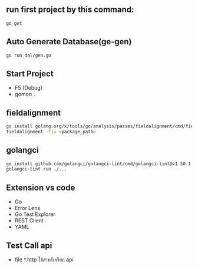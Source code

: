 ## run first project by this command:

```bash
go get
```

## Auto Generate Database(ge-gen)

```bash
go run dal/gen.go
```

## Start Project

- F5 (Debug)
- gomon .

## fieldalignment

```bash
go install golang.org/x/tools/go/analysis/passes/fieldalignment/cmd/fieldalignment@latest
fieldalignment -fix <package_path>
```

## golangci

```bash
go install github.com/golangci/golangci-lint/cmd/golangci-lint@v1.50.1
golangci-lint run ./...
```

## Extension vs code

- Go
- Error Lens
- Go Test Explorer
- REST Client
- YAML

## Test Call api

- file \*.http ใช้สำหรับเรียก api
